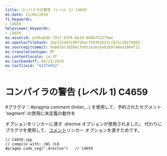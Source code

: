 ```yaml
---
title: コンパイラの警告 (レベル 1) C4659
ms.date: 11/04/2016
f1_keywords:
- C4659
helpviewer_keywords:
- C4659
ms.assetid: e29ba8db-7917-43f6-8e34-868b752279ae
ms.openlocfilehash: 2aef25e922d8f38ac7103b1b12ccb31c282f0403
ms.sourcegitcommit: 0ab61bc3d2b6cfbd52a16c6ab2b97a8ea1864f12
ms.translationtype: MT
ms.contentlocale: ja-JP
ms.lasthandoff: 04/23/2019
ms.locfileid: "62374652"
---
```

# <a name="compiler-warning-level-1-c4659"></a>コンパイラの警告 (レベル 1) C4659

\#プラグマ ': #pragma comment (linker,...) を使用して、予約されたセグメント 'segment' の使用に未定義の動作を

オプションをリンカーに渡す .drectve オプションが使用されました。 代わりにプラグマを使用して、[コメント](../../preprocessor/comment-c-cpp.md)リンカー オプションを渡すためです。

```
// C4659.cpp
// compile with: /W1 /LD
#pragma code_seg(".drectve")   // C4659
```